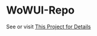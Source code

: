 # WoWUI-Repo

See or visit [This Project for Details](https://github.com/users/HelloMikko/projects/4)
